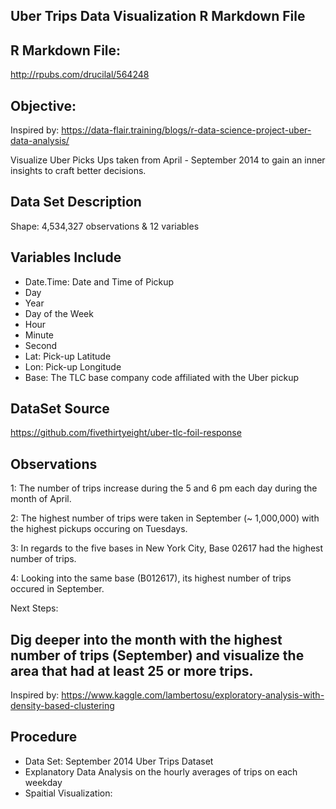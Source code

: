 Uber Trips Data Visualization R Markdown File
--
R Markdown File: 
--
http://rpubs.com/drucilal/564248

Objective: 
--
Inspired by: https://data-flair.training/blogs/r-data-science-project-uber-data-analysis/

Visualize Uber Picks Ups taken from April - September 2014 to gain an inner insights to craft better decisions. 

Data Set Description 
--
Shape: 4,534,327 observations & 12 variables

Variables Include
--
- Date.Time: Date and Time of Pickup
- Day
- Year
- Day of the Week
- Hour
- Minute
- Second
- Lat: Pick-up Latitude
- Lon: Pick-up Longitude
- Base: The TLC base company code affiliated with the Uber pickup

DataSet Source
--
https://github.com/fivethirtyeight/uber-tlc-foil-response

Observations
--
1: The number of trips increase during the 5 and 6 pm each day during the month of April. 

2: The highest number of trips were taken in September (~ 1,000,000) with the highest pickups occuring on Tuesdays.

3: In regards to the five bases in New York City, Base 02617 had the highest number of trips.

4: Looking into the same base (B012617), its highest number of trips occured in September.

Next Steps: 

Dig deeper into the month with the highest number of trips (September) and visualize the area that had at least 25 or more trips. 
 ----
 
 Inspired by: https://www.kaggle.com/lambertosu/exploratory-analysis-with-density-based-clustering
 
 Procedure
 --
 - Data Set: September 2014 Uber Trips Dataset
 - Explanatory Data Analysis on the hourly averages of trips on each weekday
 - Spaitial Visualization: 
 
 
 

